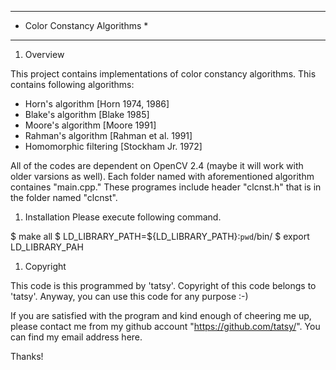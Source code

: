 ***
* Color Constancy Algorithms *
***

1. Overview 

This project contains implementations of color constancy algorithms.
This contains following algorithms:
  - Horn's algorithm [Horn 1974, 1986]
  - Blake's algorithm [Blake 1985]
  - Moore's algorithm [Moore 1991]
  - Rahman's algorithm [Rahman et al. 1991]
  - Homomorphic filtering [Stockham Jr. 1972]
  
All of the codes are dependent on OpenCV 2.4 (maybe it
will work with older varsions as well). Each folder named
with aforementioned algorithm containes "main.cpp."
These programes include header "clcnst.h" that is 
in the folder named "clcnst".


1. Installation
Please execute following command.

\$ make all
\$ LD_LIBRARY_PATH=${LD_LIBRARY_PATH}:`pwd`/bin/
\$ export LD_LIBRARY_PAH


1. Copyright

This code is this programmed by 'tatsy'. Copyright of
this code belongs to 'tatsy'. Anyway, you can use this
code for any purpose :-) 

If you are satisfied with the program and kind enough of
cheering me up, please contact me from my github account
"https://github.com/tatsy/". You can find my email address here.

Thanks!

